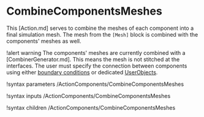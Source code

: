 # CombineComponentsMeshes

This [Action.md] serves to combine the meshes of each component into a final simulation mesh.
The mesh from the `[Mesh]` block is combined with the components' meshes as well.

!alert warning
The components' meshes are currently combined with a [CombinerGenerator.md]. This means the
mesh is not stitched at the interfaces. The user must specify the connection between components
using either [boundary conditions](syntax/BCs/index.md) or dedicated [UserObjects](UserObjects/index.md).

!syntax parameters /ActionComponents/CombineComponentsMeshes

!syntax inputs /ActionComponents/CombineComponentsMeshes

!syntax children /ActionComponents/CombineComponentsMeshes
